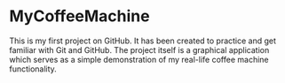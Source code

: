 # MyCoffeeMachine
This is my first project on GitHub. It has been created to practice and get familiar with Git and GitHub.
The project itself is a graphical application which serves as a simple demonstration of my real-life coffee machine functionality.
